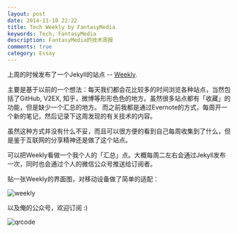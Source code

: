 ```yaml
---
layout: post
date: 2014-11-10 22:22
title: Tech Weekly by FantasyMedia
keywords: Tech, FantasyMedia
description: FantasyMedia的技术周报
comments: true
category: Essay
---
```


上周的时候发布了一个Jekyll的站点 -- [Weekly](//weekly.fantasy.codes).

主要是基于以前的一个想法：每天我们都会花比较多的时间浏览各种站点，当然包括了GitHub, V2EX, 知乎，微博等形形色色的地方。虽然很多站点都有「收藏」的功能，但是缺少一个汇总的地方。
而之前我都是通过Evernote的方式，每周开一个新的笔记，然后记录下这周发现的有关技术的内容。

虽然这种方式并没有什么不妥，而且可以很方便的看到自己每周收集到了什么，但是鉴于互联网的分享精神还是做了这个站点。

可以把Weekly看做一个我个人的「汇总」点。大概每周二左右会通过Jekyll发布一次，同时也会通过个人的微信公众号推送给订阅者。

贴一张Weekly的界面图，对移动设备做了简单的适配：

![weekly](http://fantasyshao-blog.qiniudn.com/techweekly.PNG)

以及俺的公众号，欢迎订阅 :)

![qrcode](http://fantasyshao.qiniudn.com/qrcode_for_gh_788dd46929ac_258.jpg)
